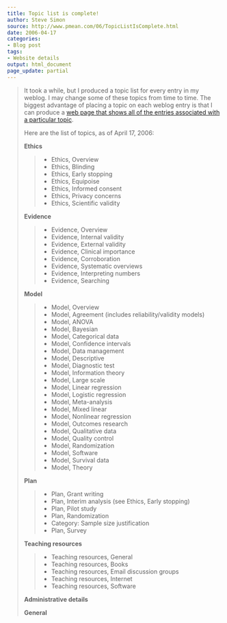 ```yaml
---
title: Topic list is complete!
author: Steve Simon
source: http://www.pmean.com/06/TopicListIsComplete.html
date: 2006-04-17
categories:
- Blog post
tags:
- Website details
output: html_document
page_update: partial
---
```


> It took a while, but I produced a topic list for every entry in my
> weblog. I may change some of these topics from time to time. The
> biggest advantage of placing a topic on each weblog entry is that I
> can produce a [web page that shows all of the entries associated with
> a particular topic](../TopicList.html).
>
> Here are the list of topics, as of April 17, 2006:
>
> **Ethics**
>
> > -   Ethics, Overview
> > -   Ethics, Blinding
> > -   Ethics, Early stopping
> > -   Ethics, Equipoise
> > -   Ethics, Informed consent
> > -   Ethics, Privacy concerns
> > -   Ethics, Scientific validity
>
> **Evidence**
>
> > -   Evidence, Overview
> > -   Evidence, Internal validity
> > -   Evidence, External validity
> > -   Evidence, Clinical importance
> > -   Evidence, Corroboration
> > -   Evidence, Systematic overviews
> > -   Evidence, Interpreting numbers
> > -   Evidence, Searching
>
> **Model**
>
> > -   Model, Overview
> > -   Model, Agreement (includes reliability/validity models)
> > -   Model, ANOVA
> > -   Model, Bayesian
> > -   Model, Categorical data
> > -   Model, Confidence intervals
> > -   Model, Data management
> > -   Model, Descriptive
> > -   Model, Diagnostic test
> > -   Model, Information theory
> > -   Model, Large scale
> > -   Model, Linear regression
> > -   Model, Logistic regression
> > -   Model, Meta-analysis
> > -   Model, Mixed linear
> > -   Model, Nonlinear regression
> > -   Model, Outcomes research
> > -   Model, Qualitative data
> > -   Model, Quality control
> > -   Model, Randomization
> > -   Model, Software
> > -   Model, Survival data
> > -   Model, Theory
>
> **Plan**
>
> > -   Plan, Grant writing
> > -   Plan, Interim analysis (see Ethics, Early stopping)
> > -   Plan, Pilot study
> > -   Plan, Randomization
> > -   Category: Sample size justification
> > -   Plan, Survey
>
> **Teaching resources**
>
> > -   Teaching resources, General
> > -   Teaching resources, Books
> > -   Teaching resources, Email discussion groups
> > -   Teaching resources, Internet
> > -   Teaching resources, Software
>
> **Administrative details**
>
> **General**

